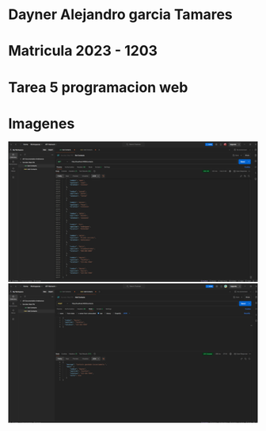 # Dayner Alejandro garcia Tamares
# Matricula 2023 - 1203

# Tarea 5 programacion web 

# Imagenes

![Lista](/Images/List.png)
![Agregar Contactos](/Images/AddContacts.png)